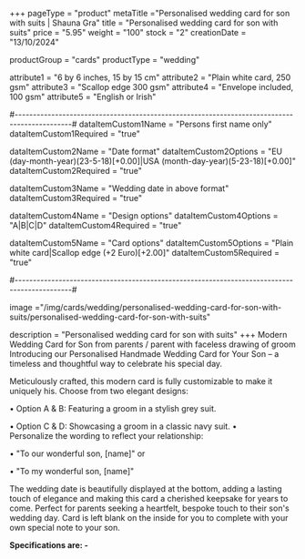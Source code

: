 +++
pageType = "product"
metaTitle ="Personalised wedding card for son with suits | Shauna Gra"
title = "Personalised wedding card for son with suits"
price = "5.95"
weight = "100"
stock = "2"
creationDate = "13/10/2024"

productGroup = "cards"
productType = "wedding"

attribute1 = "6 by 6 inches, 15 by 15 cm" 
attribute2 = "Plain white card, 250 gsm"
attribute3 = "Scallop edge 300 gsm"
attribute4 = "Envelope included, 100 gsm"
attribute5 = "English or Irish"

#---------------------------------------------------------------------------------------------#
dataItemCustom1Name = "Persons first name only"
dataItemCustom1Required = "true"

dataItemCustom2Name = "Date format"
dataItemCustom2Options = "EU (day-month-year)(23-5-18)[+0.00]|USA (month-day-year)(5-23-18)[+0.00]"
dataItemCustom2Required = "true"

dataItemCustom3Name = "Wedding date in above format"
dataItemCustom3Required = "true"

dataItemCustom4Name = "Design options"
dataItemCustom4Options = "A|B|C|D"
dataItemCustom4Required = "true"

dataItemCustom5Name = "Card options"
dataItemCustom5Options = "Plain white card|Scallop edge (+2 Euro)[+2.00]"
dataItemCustom5Required = "true"


#---------------------------------------------------------------------------------------------#

image ="/img/cards/wedding/personalised-wedding-card-for-son-with-suits/personalised-wedding-card-for-son-with-suits"

description = "Personalised wedding card for son with suits"
+++
Modern Wedding Card for Son from parents / parent with faceless drawing of groom
Introducing our Personalised Handmade Wedding Card for Your Son – a timeless and thoughtful way to celebrate his special day.

Meticulously crafted, this modern card is fully customizable to make it uniquely his. Choose from two elegant designs:

•	Option A & B: Featuring a groom in a stylish grey suit.

•	Option C & D: Showcasing a groom in a classic navy suit.
•	
Personalize the wording to reflect your relationship:

•	"To our wonderful son, [name]" or

•	"To my wonderful son, [name]"

The wedding date is beautifully displayed at the bottom, adding a lasting touch of elegance and making this card a cherished keepsake for years to come.  Perfect for parents seeking a heartfelt, bespoke touch to their son's wedding day.  Card is left blank on the inside for you to complete with your own special note to your son.


**Specifications are: -**
